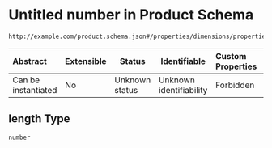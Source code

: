 # Untitled number in Product Schema

```txt
http://example.com/product.schema.json#/properties/dimensions/properties/length
```




| Abstract            | Extensible | Status         | Identifiable            | Custom Properties | Additional Properties | Access Restrictions | Defined In                                                                 |
| :------------------ | ---------- | -------------- | ----------------------- | :---------------- | --------------------- | ------------------- | -------------------------------------------------------------------------- |
| Can be instantiated | No         | Unknown status | Unknown identifiability | Forbidden         | Allowed               | none                | [product.schema.json\*](../out/product.schema.json "open original schema") |

## length Type

`number`
